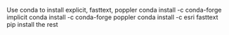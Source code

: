 Use conda to install explicit, fasttext, poppler
conda install -c conda-forge implicit
conda install -c conda-forge poppler
conda install -c esri fasttext
pip install the rest
